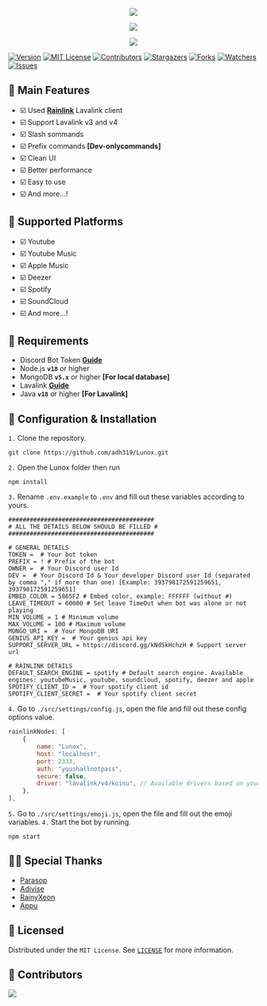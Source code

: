 <p align="center">
<img src="https://capsule-render.vercel.app/api?type=waving&color=gradient&height=200&section=header&text=Lunox&fontSize=80&fontAlignY=35&animation=twinkling&fontColor=gradient"/> 
</p>

<p align="center"> 
  <a href="https://ko-fi.com/enourdev" target="_blank"> <img src="https://ko-fi.com/img/githubbutton_sm.svg"/> </a>
</p>

<p align="center"> 
  <a href="https://discord.gg/xhTVzbS5NU" target="_blank"> <img src="https://discordapp.com/api/guilds/1056011738950156359/widget.png?style=banner2"/> </a>
</p>

[![Version][version-shield]](version-url) [![MIT License][license-shield]][license-url] [![Contributors][contributors-shield]][contributors-url] [![Stargazers][stars-shield]][stars-url] [![Forks][forks-shield]][forks-url] [![Watchers][watchers-shield]][watchers-url] [![Issues][issues-shield]][issues-url]

## 📢 Main Features

-   ☑️ Used **[Rainlink](https://www.npmjs.com/package/rainlink)** Lavalink client
-   ☑️ Support Lavalink v3 and v4
-   ☑️ Slash sommands
-   ☑️ Prefix commands **[Dev-onlycommands]**
-   ☑️ Clean UI
-   ☑️ Better performance
-   ☑️ Easy to use
-   ☑️ And more...!

## 🎵 Supported Platforms

-   ☑️ Youtube
-   ☑️ Youtube Music
-   ☑️ Apple Music
-   ☑️ Deezer
-   ☑️ Spotify
-   ☑️ SoundCloud
-   ☑️ And more...!

## 📌 Requirements

-   Discord Bot Token **[Guide](https://discordjs.guide/preparations/setting-up-a-bot-application.html#creating-your-bot)**
-   Node.js **`v18`** or higher
-   MongoDB **`v5.x`** or higher **[For local database]**
-   Lavalink **[Guide](https://lavalink.dev/)**
-   Java **`v18`** or higher **[For Lavalink]**

## 🚀 Configuration & Installation

`1.` Clone the repository.

```
git clone https://github.com/adh319/Lunox.git
```

`2.` Open the Lunox folder then run

```
npm install
```

`3.` Rename `.env.example` to `.env` and fill out these variables according to yours.

```
#########################################
# ALL THE DETAILS BELOW SHOULD BE FILLED #
#########################################

# GENERAL DETAILS
TOKEN =  # Your bot token
PREFIX = ! # Prefix of the bot
OWNER =  # Your Discord user Id
DEV =  # Your Discord Id & Your developer Discord user Id (separated by comma "," if more than one) [Example: 393798172591259651, 393798172591259651]
EMBED_COLOR = 5865F2 # Embed color, example: FFFFFF (without #)
LEAVE_TIMEOUT = 60000 # Set leave TimeOut when bot was alone or not playing
MIN_VOLUME = 1 # Minimum volume
MAX_VOLUME = 100 # Maximum volume
MONGO_URI =  # Your MongoDB URI
GENIUS_API_KEY =  # Your genius api key
SUPPORT_SERVER_URL = https://discord.gg/kNdSkHchzH # Support server url

# RAINLINK DETAILS
DEFAULT_SEARCH_ENGINE = spotify # Default search engine. Available engines: youtubeMusic, youtube, soundcloud, spotify, deezer and apple
SPOTIFY_CLIENT_ID =  # Your spotify client id
SPOTIFY_CLIENT_SECRET =  # Your spotify client secret
```

`4.` Go to `./src/settings/config.js`, open the file and fill out these config options value.

```js
rainlinkNodes: [
    {
        name: "Lunox",
        host: "localhost",
        port: 2333,
        auth: "youshallnotpass",
        secure: false,
        driver: "lavalink/v4/koinu", // Available drivers based on your Lavalink version: https://github.com/RainyXeon/Rainlink/?tab=readme-ov-file#-drivers
    },
],
```

`5.` Go to `./src/settings/emoji.js`, open the file and fill out the emoji variables. `4.` Start the bot by running.

```
npm start
```

## 🙏🏻 Special Thanks

-   [Parasop](https://github.com/parasop)
-   [Adivise](https://github.com/Adivise)
-   [RainyXeon](https://github.com/RainyXeon)
-   [Appu](https://github.com/appujet)

## 🔐 Licensed

Distributed under the `MIT License`. See [`LICENSE`](https://github.com/adh319/Lunox/blob/main/LICENSE) for more information.

## 👥 Contributors

<a href="https://github.com/adh319/Lunox/graphs/contributors">
  <img src="https://contributors-img.web.app/image?repo=adh319/Lunox" />
</a>

[version-shield]: https://img.shields.io/github/package-json/v/adh319/Lunox?style=for-the-badge
[contributors-shield]: https://img.shields.io/github/contributors/adh319/Lunox.svg?style=for-the-badge
[contributors-url]: https://github.com/adh319/Lunox/graphs/contributors
[forks-shield]: https://img.shields.io/github/forks/adh319/Lunox.svg?style=for-the-badge
[forks-url]: https://github.com/adh319/Lunox/network/members
[watchers-shield]: https://img.shields.io/github/watchers/adh319/Lunox?style=for-the-badge
[watchers-url]: https://github.com/adh319/Lunox
[stars-shield]: https://img.shields.io/github/stars/adh319/Lunox.svg?style=for-the-badge
[stars-url]: https://github.com/adh319/Lunox/stargazers
[issues-shield]: https://img.shields.io/github/issues/adh319/Lunox.svg?style=for-the-badge
[issues-url]: https://github.com/adh319/Lunox/issues
[license-shield]: https://img.shields.io/github/license/adh319/Lunox.svg?style=for-the-badge
[license-url]: https://github.com/adh319/Lunox/blob/main/LICENSE
[spon-img]: https://media.discordapp.net/attachments/979364157541462066/982734017671606322/Vultr_Logo_Download_Vector.png
